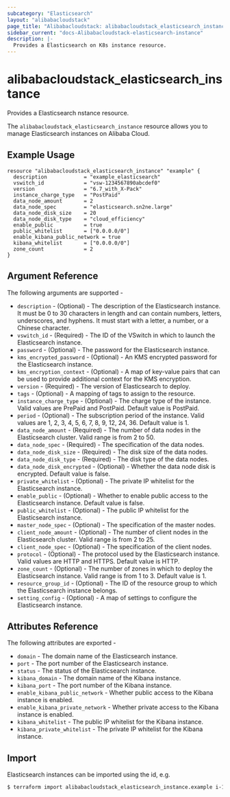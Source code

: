```yaml
---
subcategory: "Elasticsearch"
layout: "alibabacloudstack"
page_title: "Alibabacloudstack: alibabacloudstack_elasticsearch_instance"
sidebar_current: "docs-Alibabacloudstack-elasticsearch-instance"
description: |-
  Provides a Elasticsearch on K8s instance resource.
---
```


# alibabacloudstack_elasticsearch_instance

Provides a Elasticsearch nstance resource.


The `alibabacloudstack_elasticsearch_instance` resource allows you to manage Elasticsearch instances on Alibaba Cloud.

## Example Usage

```hcl
resource "alibabacloudstack_elasticsearch_instance" "example" {
  description            = "example_elasticsearch"
  vswitch_id             = "vsw-1234567890abcdef0"
  version                = "6.7_with_X-Pack"
  instance_charge_type   = "PostPaid"
  data_node_amount       = 2
  data_node_spec         = "elasticsearch.sn2ne.large"
  data_node_disk_size    = 20
  data_node_disk_type    = "cloud_efficiency"
  enable_public          = true
  public_whitelist       = ["0.0.0.0/0"]
  enable_kibana_public_network = true
  kibana_whitelist       = ["0.0.0.0/0"]
  zone_count             = 2
}
```

## Argument Reference
The following arguments are supported -

* `description` - (Optional) - The description of the Elasticsearch instance. It must be 0 to 30 characters in length and can contain numbers, letters, underscores, and hyphens. It must start with a letter, a number, or a Chinese character.
* `vswitch_id` - (Required) - The ID of the VSwitch in which to launch the Elasticsearch instance.
* `password` - (Optional) - The password for the Elasticsearch instance.
* `kms_encrypted_password` - (Optional) - An KMS encrypted password for the Elasticsearch instance.
* `kms_encryption_context` - (Optional) - A map of key-value pairs that can be used to provide additional context for the KMS encryption.
* `version` - (Required) - The version of Elasticsearch to deploy.
* `tags` - (Optional) - A mapping of tags to assign to the resource.
* `instance_charge_type` - (Optional) - The charge type of the instance. Valid values are PrePaid and PostPaid. Default value is PostPaid.
* `period` - (Optional) - The subscription period of the instance. Valid values are 1, 2, 3, 4, 5, 6, 7, 8, 9, 12, 24, 36. Default value is 1.
* `data_node_amount` - (Required) - The number of data nodes in the Elasticsearch cluster. Valid range is from 2 to 50.
* `data_node_spec` - (Required) - The specification of the data nodes.
* `data_node_disk_size` - (Required) - The disk size of the data nodes.
* `data_node_disk_type` - (Required) - The disk type of the data nodes.
* `data_node_disk_encrypted` - (Optional) - Whether the data node disk is encrypted. Default value is false.
* `private_whitelist` - (Optional) - The private IP whitelist for the Elasticsearch instance.
* `enable_public` - (Optional) - Whether to enable public access to the Elasticsearch instance. Default value is false.
* `public_whitelist` - (Optional) - The public IP whitelist for the Elasticsearch instance.
* `master_node_spec` - (Optional) - The specification of the master nodes.
* `client_node_amount` - (Optional) - The number of client nodes in the Elasticsearch cluster. Valid range is from 2 to 25.
* `client_node_spec` - (Optional) - The specification of the client nodes.
* `protocol` - (Optional) - The protocol used by the Elasticsearch instance. Valid values are HTTP and HTTPS. Default value is HTTP.
* `zone_count` - (Optional) - The number of zones in which to deploy the Elasticsearch instance. Valid range is from 1 to 3. Default value is 1.
* `resource_group_id` - (Optional) - The ID of the resource group to which the Elasticsearch instance belongs.
* `setting_config` - (Optional) - A map of settings to configure the Elasticsearch instance.

## Attributes Reference
The following attributes are exported -

* `domain` - The domain name of the Elasticsearch instance.
* `port` - The port number of the Elasticsearch instance.
* `status` - The status of the Elasticsearch instance.
* `kibana_domain` - The domain name of the Kibana instance.
* `kibana_port` - The port number of the Kibana instance.
* `enable_kibana_public_network` - Whether public access to the Kibana instance is enabled.
* `enable_kibana_private_network` - Whether private access to the Kibana instance is enabled.
* `kibana_whitelist` - The public IP whitelist for the Kibana instance.
* `kibana_private_whitelist` - The private IP whitelist for the Kibana instance.

## Import
Elasticsearch instances can be imported using the id, e.g.

```bash
$ terraform import alibabacloudstack_elasticsearch_instance.example i-1234567890abcdef0
```